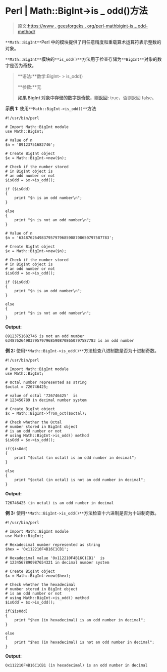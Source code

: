 # Perl | Math::BigInt->is _ odd()方法

> 原文:[https://www . geesforgeks . org/perl-mathbigint-is _ odd-method/](https://www.geeksforgeeks.org/perl-mathbigint-is_odd-method/)

`**Math::BigInt**`Perl 中的模块提供了用任意精度和重载算术运算符表示整数的对象。

`**Math::BigInt**`模块的`**is_odd()**`方法用于检查存储为`**BigInt**`对象的数字是否为奇数。

> **语法:**数学:BigInt- > is_odd()
> 
> **参数:**无
> 
> **如果 BigInt 对象中存储的数字是奇数，则返回:** true，否则返回 false。

**示例 1:** 使用`**Math::BigInt->is_odd()**`方法

```
#!/usr/bin/perl 

# Import Math::BigInt module
use Math::BigInt;

# Value of n
$n = '89123751682746';

# Create BigInt object
$x = Math::BigInt->new($n);

# Check if the number stored
# in BigInt object is 
# an odd number or not
$isOdd = $x->is_odd();

if ($isOdd)
{
    print "$n is an odd number\n";
}

else
{
    print "$n is not an odd number\n";
}

# Value of n
$n = '6348762649837957979685908708650797587783';

# Create BigInt object
$x = Math::BigInt->new($n);

# Check if the number stored
# in BigInt object is
# an odd number or not
$isOdd = $x->is_odd();

if ($isOdd)
{
    print "$n is an odd number\n";
}

else
{
    print "$n is not an odd number\n";
}
```

**Output:**

```
89123751682746 is not an odd number
6348762649837957979685908708650797587783 is an odd number

```

**例 2:** 使用`**Math::BigInt->is_odd()**`方法检查八进制数是否为十进制奇数。

```
#!/usr/bin/perl 

# Import Math::BigInt module
use Math::BigInt;

# Octal number represented as string
$octal = 726746425;

# value of octal '726746425'  is
# 123456789 in decimal number system 

# Create BigInt object
$x = Math::BigInt->from_oct($octal);

# Check whether the Octal 
# number stored in BigInt object
# is an odd number or not 
# using Math::BigInt->is_odd() method
$isOdd = $x->is_odd();

if($isOdd)
{
    print "$octal (in octal) is an odd number in decimal";
}

else
{
    print "$octal (in octal) is not an odd number in decimal";
}
```

**Output:**

```
726746425 (in octal) is an odd number in decimal

```

**例 3:** 使用`**Math::BigInt->is_odd()**`方法检查十六进制是否为十进制奇数。

```
#!/usr/bin/perl 

# Import Math::BigInt module
use Math::BigInt;

# Hexadecimal number represented as string
$hex = 'Ox112210F4B16C1CB1';

# Hexadecimal value '0x112210F4B16C1CB1'  is
# 1234567890987654321 in decimal number system 

# Create BigInt object
$x = Math::BigInt->new($hex);

# Check whether the hexadecimal
# number stored in BigInt object
# is an odd number or not 
# using Math::BigInt->is_odd() method
$isOdd = $x->is_odd();

if($isOdd)
{
    print "$hex (in hexadecimal) is an odd number in decimal";
}

else
{
    print "$hex (in hexadecimal) is not an odd number in decimal";
}
```

**Output:**

```
Ox112210F4B16C1CB1 (in hexadecimal) is an odd number in decimal

```